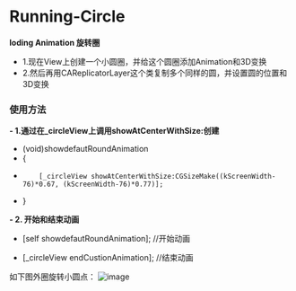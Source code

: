 # Running-Circle
**loding Animation 旋转圈**
- 1.现在View上创建一个小圆圈，并给这个圆圈添加Animation和3D变换
- 2.然后再用CAReplicatorLayer这个类复制多个同样的圆，并设置圆的位置和3D变换
### 使用方法

**- 1.通过在_circleView上调用showAtCenterWithSize:创建**

- (void)showdefautRoundAnimation
- {
-         [_circleView showAtCenterWithSize:CGSizeMake((kScreenWidth-76)*0.67, (kScreenWidth-76)*0.77)];  
- }

**- 2. 开始和结束动画**
  - [self showdefautRoundAnimation];  //开始动画
    
  - [_circleView endCustionAnimation];  //结束动画
  
  如下图外圈旋转小圆点：
  ![image](http://ois78ab8t.bkt.clouddn.com/aa.png)
